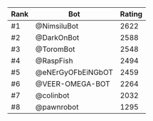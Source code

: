 Rank|Bot|Rating
---|---|---
#1|@NimsiluBot|2622
#2|@DarkOnBot|2588
#3|@ToromBot|2548
#4|@RaspFish|2494
#5|@eNErGyOFbEiNGbOT|2459
#6|@VEER-OMEGA-BOT|2264
#7|@colinbot|2032
#8|@pawnrobot|1295
